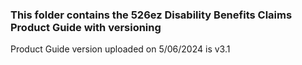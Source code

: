 ### This folder contains the 526ez Disability Benefits Claims Product Guide with versioning

Product Guide version uploaded on 5/06/2024 is v3.1

